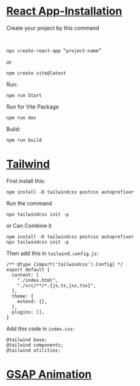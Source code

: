 [**<h1>React App-Installation</h1>**](https://github.com/chinmayakumardas/Reactjs/)
<p>Create your project by this command </p><br>
<pre><code>npx create-react-app “project-name”</code></pre>
or<br>  
<pre><code>npm create vite@latest</code></pre>

Run:<br>
<pre><code>npm run Start</code></pre>
Run for Vite Package<pre><code>npm run dev</code></pre>

Build:<br>
<pre><code>npm run build</code></pre>

[**<h1>Tailwind</h1>**](https://github.com/chinmayakumardas/Reactjs/)
<p>First install this:</p>
<pre><code>npm install -D tailwindcss postcss autoprefixer</code></pre>

<p>Run the command </p>
<pre><code>npx tailwindcss init -p</code></pre>
or Can Combine it 

<pre><code>npm install -D tailwindcss postcss autoprefixer
npx tailwindcss init -p
</code></pre>
<p>Then add this in <code>tailwind.config.js</code>:</p>
<pre><code>/** @type {import('tailwindcss').Config} */
export default {
  content: [
    "./index.html",
    "./src/**/*.{js,ts,jsx,tsx}",
  ],
  theme: {
    extend: {},
  },
  plugins: [],
}</code></pre>

<p>Add this code in <code>index.css</code>:</p>
<pre><code>@tailwind base;
@tailwind components;
@tailwind utilities;</code></pre>

[**<h1>GSAP Animation</h1>**](https://github.com/chinmayakumardas/Reactjs/)
